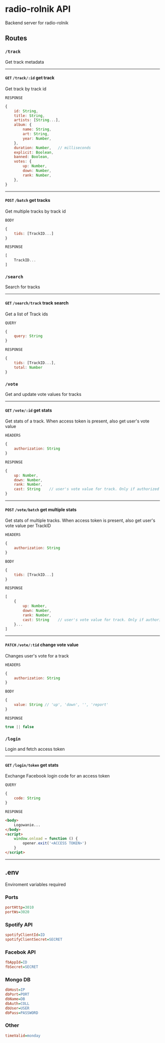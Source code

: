 # radio-rolnik API

Backend server for radio-rolnik

## Routes

### `/track`

Get track metadata

---

#### `GET` `/track/:id` get track

Get track by track id

`RESPONSE`

```javascript
{
	id: String,
	title: String,
	artists: [String...],
	album: {
		name: String,
		art: String,
		year: Number,
	},
	duration: Number,	// milliseconds
	explicit: Boolean,
	banned: Boolean,
	votes: {
		up: Number,
		down: Number,
		rank: Number,
	},
}
```

---

#### `POST` `/batch` get tracks

Get multiple tracks by track id

`BODY`

```javascript
{
	tids: [TrackID...]
}
```

`RESPONSE`

```javascript
[
	TrackID...
]
```

### `/search`

Search for tracks

---

#### `GET` `/search/track` track search

Get a list of Track ids

`QUERY`

```javascript
{
	query: String
}
```

`RESPONSE`

```javascript
{
	tids: [TrackID...],
	total: Number
}
```

### `/vote`

Get and update vote values for tracks

---

#### `GET` `/vote/:id` get stats

Get stats of a track.
When access token is present, also get user's vote value

`HEADERS`

```javascript
{
	authorization: String
}
```

`RESPONSE`

```javascript
{
	up: Number,
	down: Number,
	rank: Number,
	cast: String	// user's vote value for track. Only if authorized
}
```

---

#### `POST` `/vote/batch` get multiple stats

Get stats of multiple tracks.
When access token is present, also get user's vote value per TrackID

`HEADERS`

```javascript
{
	authorization: String
}
```

`BODY`

```javascript
{
	tids: [TrackID...]
}
```

`RESPONSE`

```javascript
[
	{
		up: Number,
		down: Number,
		rank: Number,
		cast: String	// user's vote value for track. Only if authorized
	}...
]
```

---

#### `PATCH` `/vote/:tid` change vote value

Changes user's vote for a track

`HEADERS`

```javascript
{
	authorization: String
}
```

`BODY`

```javascript
{
	value: String // 'up', 'down', '', 'report'
}
```

`RESPONSE`

```javascript
true || false
```

### `/login`

Login and fetch access token

---

#### `GET` `/login/token` get stats

Exchange Facebook login code for an access token

`QUERY`

```javascript
{
	code: String
}
```

`RESPONSE`

```html
<body>
	Logowanie...
</body>
<script>
	window.onload = function () {
		opener.exit('<ACCESS TOKEN>')
	}
</script>
```

---

## .env

Enviroment variables required

### Ports

```ini
portHttp=3010
portWs=3020
```

### Spotify API

```ini
spotifyClientId=ID
spotifyClientSecret=SECRET
```

### Facebok API

```ini
fbAppId=ID
fbSecret=SECRET
```

### Mongo DB

```ini
dbHost=IP
dbPort=PORT
dbName=DB
dbAuth=COLL
dbUser=USER
dbPass=PASSWORD
```

### Other

```ini
timeValid=monday
```
